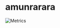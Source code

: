 <!--
**amunrarara/amunrarara** is a ✨ _special_ ✨ repository because its `README.md` (this file) appears on your GitHub profile.

Here are some ideas to get you started:

- 🔭 I’m currently working on ...
- 🌱 I’m currently learning ...
- 👯 I’m looking to collaborate on ...
- 🤔 I’m looking for help with ...
- 💬 Ask me about ...
- 📫 How to reach me: ...
- 😄 Pronouns: ...
- ⚡ Fun fact: ...

amunrarara: https://metrics.lecoq.io/insights?user=amunrarara
aceaspades-worldspark: https://metrics.lecoq.io/insights?user=aceaspades-worldspark
acblack-elcomp: https://metrics.lecoq.io/insights?user=aceaspades-elcomp
-->

<!--
- 🔭 I’m currently working on [Mountain Top's Guide](https://newcaledoniadevteam.github.io/MountainsGuide/) and [boredhtml](https://github.com/PiSaucer/boredhtml)
- 😄 Pronouns: he/him
- 🌱 I’m currently learning Java, Javascript, and C++
- 🤔 I’m looking for help with improved CSS skills
- 👯 I’m looking to collaborate on [VanillaTweaksBedrock](https://github.com/PiSaucer/VanillaTweaksBedrock) with the CSS
- 🔭 I’m currently working on [VanillaTweaksBedrock](https://github.com/PiSaucer/VanillaTweaksBedrock)


[![GitHub metrics](github-metrics.svg)](https://github.com/amunrarara?tab=repositories)
- -->

# amunrarara


![Metrics](https://metrics.lecoq.io/username)

